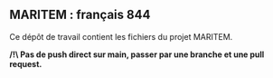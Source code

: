 ## MARITEM : français 844

Ce dépôt de travail contient les fichiers du projet MARITEM.

**/!\ Pas de push direct sur main, passer par une branche et une pull request.**